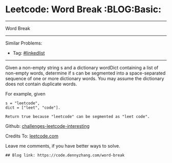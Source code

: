 # Leetcode: Word Break     :BLOG:Basic:


---

Word Break  

---

Similar Problems:  
-   Tag: [#linkedlist](https://code.dennyzhang.com/tag/linkedlist)

---

Given a non-empty string s and a dictionary wordDict containing a list of non-empty words, determine if s can be segmented into a space-separated sequence of one or more dictionary words. You may assume the dictionary does not contain duplicate words.  

For example, given  

    s = "leetcode",
    dict = ["leet", "code"].
    
    Return true because "leetcode" can be segmented as "leet code".

Github: [challenges-leetcode-interesting](https://github.com/DennyZhang/challenges-leetcode-interesting/tree/master/word-break)  

Credits To: [leetcode.com](https://leetcode.com/problems/word-break/description/)  

Leave me comments, if you have better ways to solve.  

    ## Blog link: https://code.dennyzhang.com/word-break